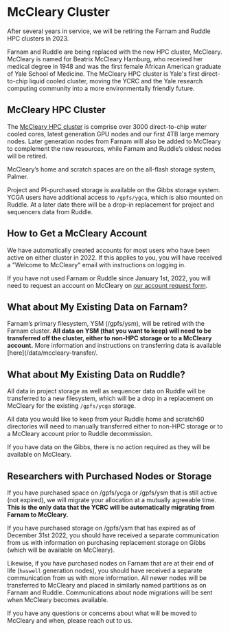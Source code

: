 # McCleary Cluster

After several years in service, we will be retiring the Farnam and Ruddle HPC clusters in 2023. 

Farnam and Ruddle are being replaced with the new HPC cluster, McCleary. McCleary is named for Beatrix McCleary Hamburg, who received her medical degree in 1948 and was the first female African American graduate of Yale School of Medicine. The McCleary HPC cluster is Yale's first direct-to-chip liquid cooled cluster, moving the YCRC and the Yale research computing community into a more environmentally friendly future.
 
## McCleary HPC Cluster

The [McCleary HPC cluster](/clusters/mccleary) is comprise over 3000 direct-to-chip water cooled cores, latest generation GPU nodes and our first 4TB large memory nodes.
Later generation nodes from Farnam will also be added to McCleary to complement the new resources, while Farnam and Ruddle’s oldest nodes will be retired. 

McCleary’s home and scratch spaces are on the all-flash storage system, Palmer. 

Project and PI-purchased storage is available on the Gibbs storage system. YCGA users have additional access to `/gpfs/ygca`, which is also mounted on Ruddle. At a later date there will be a drop-in replacement for project and sequencers data from Ruddle. 
 
## How to Get a McCleary Account

We have automatically created accounts for most users who have been active on either cluster in 2022. If this applies to you, you will have received a "Welcome to McCleary" email with instructions on logging in.

If you have not used Farnam or Ruddle since January 1st, 2022, you will need to request an account on McCleary on [our account request form](https://research.computing.yale.edu/support/hpc/account-request).

## What about My Existing Data on Farnam?

Farnam’s primary filesystem, YSM (/gpfs/ysm), will be retired with the Farnam cluster. **All data on YSM (that you want to keep) will need to be transferred off the cluster, either to non-HPC storage or to a McCleary account.** More information and instructions on transferring data is available [here](/data/mccleary-transfer/.

## What about My Existing Data on Ruddle?

All data in project storage as well as sequencer data on Ruddle will be transferred to a new filesystem, which will be a drop in a replacement on McCleary for the existing `/gpfs/ycga` storage.

All data you would like to keep from your Ruddle home and scratch60 directories will need to manually transferred either to non-HPC storage or to a McCleary account prior to Ruddle decommission.
 
If you have data on the Gibbs, there is no action required as they will be available on McCleary.

## Researchers with Purchased Nodes or Storage

If you have purchased space on /gpfs/ycga or /gpfs/ysm that is still active (not expired), we will migrate your allocation at a mutually agreeable time. **This is the only data that the YCRC will be automatically migrating from Farnam to McCleary.**  

If you have purchased storage on /gpfs/ysm that has expired as of December 31st 2022, you should have received a separate communication from us with information on purchasing replacement storage on Gibbs (which will be available on McCleary).
 
Likewise, if you have purchased nodes on Farnam that are at their end of life (`haswell` generation nodes), you should have received a separate communication from us with more information. All newer nodes will be transferred to McCleary and placed in similarly named partitions as on Farnam and Ruddle. Communications about node migrations will be sent when McCleary becomes available.
 
If you have any questions or concerns about what will be moved to McCleary and when, please reach out to us.